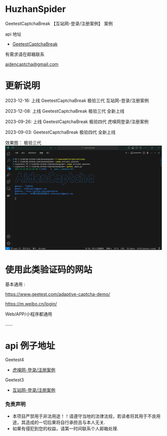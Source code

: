 # HuzhanSpider

GeetestCaptchaBreak 【互站网-登录/注册案例】 案例

api 地址

* [GeetestCaptchaBreak](https://github.com/aidencaptcha/GeetestCaptchaBreak)

有需求请在邮箱联系

aidencaptcha@gmail.com


# 更新说明

2023-12-16: 上线 GeetestCaptchaBreak 极验三代 互站网-登录/注册案例

2023-12-08: 上线 GeetestCaptchaBreak 极验三代 全新上线

2023-09-26: 上线 GeetestCaptchaBreak 极验四代 虎嗅网登录/注册案例

2023-09-03: GeetestCaptchaBreak 极验四代 全新上线

效果图：
极验三代
![image](https://github.com/aidencaptcha/HuzhanSpider/blob/main/examples/screenshots.gif)

# 使用此类验证码的网站

基本通用 :

https://www.geetest.com/adaptive-captcha-demo/

https://m.weibo.cn/login/

Web/APP/小程序都通用

......


# api 例子地址

Geetest4
* [虎嗅网-登录/注册案例](https://github.com/aidencaptcha/HuXiuSpider)

Geetest3
* [互站网-登录/注册案例](https://github.com/aidencaptcha/HuzhanSpider)


### 免责声明
* 本项目严禁用于非法用途！！请遵守当地的法律法规，若读者将其用于不良用途，其造成的一切后果将自行承担且与本人无关.
* 如果有侵犯到您的权益，请第一时间联系个人邮箱处理.
